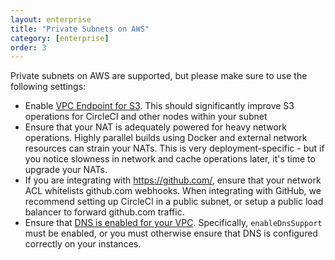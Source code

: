 ```yaml
---
layout: enterprise
title: "Private Subnets on AWS"
category: [enterprise]
order: 3
---
```


Private subnets on AWS are supported, but please make sure to use the following settings:

  - Enable [VPC Endpoint for S3](https://aws.amazon.com/blogs/aws/new-vpc-endpoint-for-amazon-s3/).  This should significantly improve S3 operations for CircleCI and other nodes within your subnet
  - Ensure that your NAT is adequately powered for heavy network operations.  Highly parallel builds using Docker and external network resources can strain your NATs.  This is very deployment-specific - but if you notice slowness in network and cache operations later, it's time to upgrade your NATs.
  - If you are integrating with https://github.com/, ensure that your network ACL whitelists github.com webhooks.  When integrating with GitHub, we recommend setting up CircleCI in a public subnet, or setup a public load balancer to forward github.com traffic.
  - Ensure that [DNS is enabled for your VPC](https://docs.aws.amazon.com/AmazonVPC/latest/UserGuide/vpc-dns.html#vpc-dns-updating). Specifically, `enableDnsSupport` must be enabled, or you must otherwise ensure that DNS is configured correctly on your instances.
